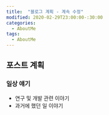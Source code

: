 ```yaml
---
title:  "블로그 계획 - 계속 수정"
modified: 2020-02-29T23:00:00-:30:00
categories:
  - AboutMe
tags:
  - AboutMe
---
```


## 포스트 계획

### 일상 얘기
- 연구 및 개발 관련 이야기
- 과거에 했던 일 이야기
